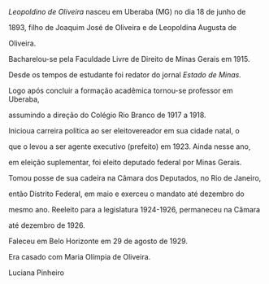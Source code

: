 

*Leopoldino de Oliveira* nasceu em Uberaba (MG) no dia 18 de junho de

1893, filho de Joaquim José de Oliveira e de Leopoldina Augusta de

Oliveira.



Bacharelou-se pela Faculdade Livre de Direito de Minas Gerais em 1915.

Desde os tempos de estudante foi redator do jornal *Estado de Minas.*

Logo após concluir a formação acadêmica tornou-se professor em Uberaba,

assumindo a direção do Colégio Rio Branco de 1917 a 1918.



Inicioua carreira política ao ser eleitovereador em sua cidade natal, o

que o levou a ser agente executivo (prefeito) em 1923. Ainda nesse ano,

em eleição suplementar, foi eleito deputado federal por Minas Gerais.

Tomou posse de sua cadeira na Câmara dos Deputados, no Rio de Janeiro,

então Distrito Federal, em maio e exerceu o mandato até dezembro do

mesmo ano. Reeleito para a legislatura 1924-1926, permaneceu na Câmara

até dezembro de 1926.



Faleceu em Belo Horizonte em 29 de agosto de 1929.



Era casado com Maria Olímpia de Oliveira.



Luciana Pinheiro




